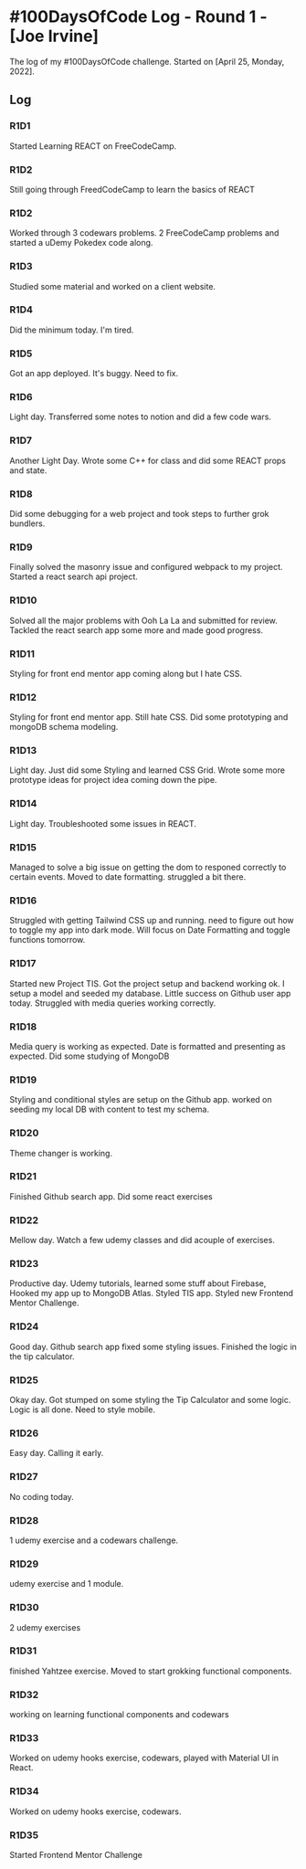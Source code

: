 # #100DaysOfCode Log - Round 1 - [Joe Irvine]

The log of my #100DaysOfCode challenge. Started on [April 25, Monday, 2022].

## Log

### R1D1 
Started Learning REACT on FreeCodeCamp. 

### R1D2
Still going through FreedCodeCamp to learn the basics of REACT

### R1D2
Worked through 3 codewars problems. 2 FreeCodeCamp problems and started a uDemy Pokedex code along.

### R1D3
Studied some material and worked on a client website.

### R1D4 
Did the minimum today. I'm tired. 

### R1D5
Got an app deployed. It's buggy. Need to fix.

### R1D6
Light day. Transferred some notes to notion and did a few code wars. 

### R1D7 
Another Light Day. Wrote some C++ for class and did some REACT props and state.

### R1D8
Did some debugging for a web project and took steps to further grok bundlers.

### R1D9
Finally solved the masonry issue and configured webpack to my project. Started a react search api project. 

### R1D10
Solved all the major problems with Ooh La La and submitted for review. Tackled the react search app some more and made good progress. 

### R1D11
Styling for front end mentor app coming along but I hate CSS.

### R1D12
Styling for front end mentor app. Still hate CSS. Did some prototyping and mongoDB schema modeling. 

### R1D13
Light day. Just did some Styling and learned CSS Grid. Wrote some more prototype ideas for project idea coming down the pipe. 

### R1D14
Light day. Troubleshooted some issues in REACT.

### R1D15
Managed to solve a big issue on getting the dom to responed correctly to certain events. Moved to date formatting. struggled a bit there. 

### R1D16
Struggled with getting Tailwind CSS up and running. need to figure out how to toggle my app into dark mode. Will focus on Date Formatting and toggle functions tomorrow. 

### R1D17
Started new Project TIS. Got the project setup and backend working ok. I setup a model and seeded my database. Little success on Github user app today. Struggled with media queries working correctly.

### R1D18
Media query is working as expected. Date is formatted and presenting as expected. Did some studying of MongoDB

### R1D19
Styling and conditional styles are setup on the Github app. worked on seeding my local DB with content to test my schema. 

### R1D20
Theme changer is working.

### R1D21
Finished Github search app. Did some react exercises

### R1D22
Mellow day. Watch a few udemy classes and did acouple of exercises. 

### R1D23
Productive day. Udemy tutorials, learned some stuff about Firebase, Hooked my app up to MongoDB Atlas. Styled TIS app. Styled new Frontend Mentor Challenge. 

### R1D24
Good day. Github search app fixed some styling issues. Finished the logic in the tip calculator. 

### R1D25
Okay day. Got stumped on some styling the Tip Calculator and some logic. Logic is all done. Need to style mobile.

### R1D26
Easy day. Calling it early.


### R1D27
No coding today. 

### R1D28
1 udemy exercise and a codewars challenge.

### R1D29
udemy exercise and 1 module. 

### R1D30
2 udemy exercises

### R1D31
finished Yahtzee exercise. Moved to start grokking functional components. 

### R1D32
working on learning functional components and codewars

### R1D33
Worked on udemy hooks exercise, codewars, played with Material UI in React. 

### R1D34
Worked on udemy hooks exercise, codewars.

### R1D35
Started Frontend Mentor Challenge